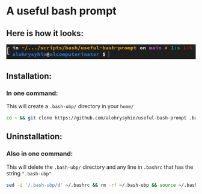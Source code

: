 # A useful bash prompt

## Here is how it looks:
![Here is how it looks](/resource/demo.png)

## Installation:
### In one command: 
This will create a `.bash-ubp/` directory in your `home/`
```bash
cd ~ && git clone https://github.com/alohrysyhio/useful-bash-prompt .bash-ubp && echo ". ~/.bash-ubp/useful-bash-prompt.sh" >> ~/.bashrc && source ~/.bashrc
```

## Uninstallation:
### Also in one command:
This will delete the `.bash-ubp/` directory and any line in `.bashrc` that has the string `".bash-ubp"`
```bash
sed -i '/.bash-ubp/d' ~/.bashrc && rm -rf ~/.bash-ubp && source ~/.bashrc && exec bash
```
